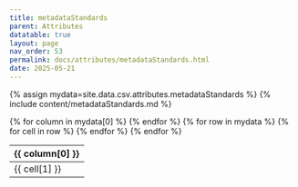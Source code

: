 ```yaml
---
title: metadataStandards
parent: Attributes
datatable: true
layout: page
nav_order: 53
permalink: docs/attributes/metadataStandards.html
date: 2025-05-21
---
```

{% assign mydata=site.data.csv.attributes.metadataStandards %}
{% include content/metadataStandards.md %}
<table id="myTable" class="display" style="width:100%">
    <thead>
    {% for column in mydata[0] %}
        <th>{{ column[0] }}</th>
    {% endfor %}
    </thead>
    <tbody>
    {% for row in mydata %}
        <tr>
        {% for cell in row %}
            <td>{{ cell[1] }}</td>
        {% endfor %}
        </tr>
    {% endfor %}
    </tbody>
</table>
<script type="text/javascript">
  $(document).ready(function () {
    $('#myTable').DataTable({
      responsive: true,
      deferRender: false,
      paging: false,
      order: [],
    });
  });
</script>

